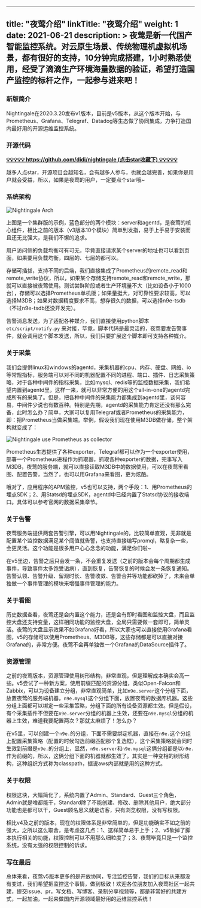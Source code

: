 
---
title: "夜莺介绍"
linkTitle: "夜莺介绍"
weight: 1
date: 2021-06-21
description: >
  夜莺是新一代国产智能监控系统。对云原生场景、传统物理机虚拟机场景，都有很好的支持，10分钟完成搭建，1小时熟悉使用，经受了滴滴生产环境海量数据的验证，希望打造国产监控的标杆之作，一起参与进来吧！
---

### 新版简介

Nightingale在2020.3.20发布v1版本，目前是v5版本，从这个版本开始，与Prometheus、Grafana、Telegraf、Datadog等生态做了协同集成，力争打造国内最好用的开源运维监控系统。

### 开源代码

**[💡💡💡💡💡 https://github.com/didi/nightingale (点击star收藏下) 💡💡💡💡💡](https://github.com/didi/nightingale)**

越多人点star，开源项目会越知名，会有越多人参与，也就会越完善，如果你是用户就会受益，所以，如果是夜莺的用户，一定要点个star哦~

### 系统架构

![Nightingale Arch](https://s3-gz01.didistatic.com/n9e-pub/image/n9e-v5-arch01.png)

上图是一个集群版的示例，蓝色部分的两个模块：server和agentd，是夜莺的核心组件，相比之前的版本（v3版本10个模块）简单到发指，易于上手易于安装而且还无比强大，是我们不懈的追求。

用户访问侧的负载均衡可有可无，毕竟直接请求某个server的地址也可以看到页面，如果要用负载均衡，四层的、七层的都可以。

存储可插拔，支持不同的后端，我们直接集成了Prometheus的remote_read和remote_write协议，所以，如果某个存储支持remote_read和remote_write，那就可以直接被夜莺使用。测试尝鲜阶段或者生产环境量不大（比如设备小于1000台），存储可以选择Prometheus单机版；如果量挺大，对可靠性要求较高，可以选择M3DB；如果对数据精度要求不高，想存很久的数据，可以选择n9e-tsdb（不过n9e-tsdb还没开发完）。

告警消息发送，为了适配各种媒介，我们直接使用python脚本 `etc/script/notify.py` 来对接，毕竟，脚本代码是最灵活的，夜莺要发告警事件，就会调用这个脚本发送，所以，我们只要扩展这个脚本即可支持各种媒介。

### 关于采集

我们会提供linux和windows的agentd，采集机器的cpu、内存、硬盘、网络、io等常规指标，服务端可以对不同的机器配置不同的进程、端口、插件、日志采集策略，对于各种中间件的指标采集，比如mysql、redis等的监控数据采集，我们希望内置到agentd里，这样一来，就可以非常方便的用这个all-in-one的agentd完成所有的采集了。但是，把各种中间件的采集能力都集成到agentd里，谈何容易，中间件少说也有数百种。特别是先期，agentd的采集能力肯定还没有那么完备，此时怎么办？简单，大家可以复用Telegraf或者Prometheus的采集能力，即：把Prometheus当做采集端。举例，假设我们现在使用M3DB做存储，整个架构就变成了：

![Nightingale use Prometheus as collector](https://s3-gz01.didistatic.com/n9e-pub/image/n9e-v5-prom-collect.png)

Prometheus生态提供了各种exporter，Telegraf都可以作为一个exporter使用，部署一个Prometheus进程作为抓取器，抓取各种exporter的数据，完事写入M3DB，夜莺的服务端，就可以直接读取M3DB中的数据使用，可以在夜莺里看图、配置告警，当然了，也可以用Grafana来看图，更为炫酷。

哦对了，应用程序的APM监控，v5也可以支持，两个手段：1、用Prometheus的埋点SDK；2、用Statsd的埋点SDK，agentd中已经内置了Statsd协议的接收端口。具体可以参考官网的数据采集章节。

### 关于告警

夜莺服务端提供两套告警引擎，可以用Nightingale的，比较简单直观，无非就是配置某个监控数据满足某个阈值就告警，也支持直接编写promql，略复杂一些，会更灵活。这个功能是很多用户心心念念的功能，满足你们啦~

在v5里边，告警之后只会发一条，不会重复发送（之前的版本会每个周期都生成事件，导致事件太多饱受诟病），直到恢复，告警恢复的时候会发一条恢复通知。告警认领、告警升级、留观时长、告警收敛、告警合并等功能都砍掉了，未来会单独做一个事件管理的模块来增强事件管理的能力。

### 关于看图

历史数据查看，夜莺还是会内置这个能力，还是会有即时看图和监控大盘，而且监控大盘还支持变量，这样相同功能的监控大盘，全局只需要做一套即可，简单灵活。夜莺的大盘显示效果不如Grafana好看，所以大家也可以直接使用Grafana看图，v5的存储可以使用Prometheus、M3DB等，这些存储都是可以直接对接Grafana的，非常方便。夜莺不会再单独做一个Grafana的DataSource插件了。

### 资源管理

之前的夜莺版本，资源管理使用树形结构，非常直观，但是理解成本确实会高一些。v5尝试了一种新方案，使用前缀匹配的资源分组，类似Open-Falcon和Zabbix，可以为设备建立分组，非常直观简单，比如`n9e.server`这个分组下面，放置夜莺的服务端机器，`n9e.mysql`这个分组下面，放置夜莺的数据库机器。这些分组上面都可以绑定一些采集策略，分组下面的所有设备资源都生效。但是假设，有个采集插件不但要在`n9e.server`分组的机器上生效，还要在`n9e.mysql`分组的机器上生效，难道我要配置两次？那就太麻烦了！怎么办？

在v5里，可以创建一个`n9e.`的分组，下面不需要绑定机器，直接在`n9e.`这个分组上配置采集策略（配置的时候勾选前缀匹配那个复选框），这个采集策略就会同时生效到前缀是`n9e.`的分组上，显然，`n9e.server`和`n9e.mysql`这俩分组都是以`n9e.`作为前缀的，所以，这俩分组下面的机器就都生效了。其实是一种变相的树形结构，这种组织方式称为classpath，据说aws内部就是用的这种方式。


### 关于权限

权限这块，大幅简化了，系统内置了Admin、Standard、Guest三个角色，Admin就是啥都能干，Standard除了不能创建、修改、删除其他用户，绝大部分功能也是都可以干，Guest顾名思义就是访客，只有浏览权限，没有写权限。

相比v4及之前的版本，现在的权限体系是非常简单的，但是功能确实不如之前的强大，之所以这么取舍，是考虑这几点：1、这样简单易于上手；2、v5砍掉了脚本执行相关的功能，权限控制可以不用那么细粒度了；3、夜莺毕竟只是一个监控系统，没有太强的权限控制的诉求。

### 写在最后

总体来看，夜莺v5版本更多的是开放协同，专注监控告警，我们的目标从来都没有变过，我们希望把监控这个事情，做到极致！欢迎各位朋友加入夜莺社区一起共建，提交issue、pr，写文档、写博客、录制分享视频等，都是非常好的共建方式，一起加油，一起来做国内开源领域最好用的运维监控系统！

